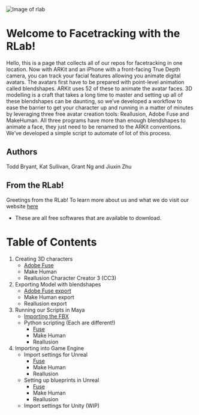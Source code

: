 ![Image of rlab](https://i.ibb.co/3zsstG6/Group-3.png)

# Welcome to Facetracking with the RLab!

Hello, this is a page that collects all of our repos for facetracking in one location. Now with ARKit and an iPhone with a front-facing True Depth camera, you can track your facial features allowing you animate digital avatars. The avatars first have to be prepared with point-level animation called blendshapes.  ARKit uses 52 of these to animate the avatar faces.  3D modelling is a craft that takes a long time to master and setting up all of these blendshapes can be daunting, so we’ve developed a workflow to ease the barrier to get your character up and running in a matter of minutes by leveraging three free avatar creation tools: Reallusion, Adobe Fuse and MakeHuman. All three programs have more than enough blendshapes to animate a face, they just need to be renamed to the ARKit conventions. We’ve developed a simple script to automate of lot of this process.

## Authors

Todd Bryant, Kat Sullivan, Grant Ng and Jiuxin Zhu

## From the RLab!
Greetings from the RLab! To learn more about us and what we do visit our website [here](https://www.rlab.nyc/)
   - These are all free softwares that are available to download.
# Table of Contents
1. Creating 3D characters
   - [Adobe Fuse](https://github.com/RLabNYC/Rlab_FaceTracking_fuse/blob/master/README.md#for-beginners)
   - Make Human
   - Reallusion Character Creator 3 (CC3) 
2. Exporting Model with blendshapes
   - [Adobe Fuse export](https://github.com/RLabNYC/Rlab_FaceTracking_fuse#exporting-the-blendshapes)
   - Make Human export
   - Reallusion export
3. Running our Scripts in Maya
   - [Importing the FBX](https://github.com/RLabNYC/Rlab_FaceTracking_fuse/blob/master/RUNSCRIPT.md#import-the-fbx-from-mixamo)
   - Python scripting (Each are different!)
     - [Fuse](https://github.com/RLabNYC/Rlab_FaceTracking_fuse/blob/master/RUNSCRIPT.md#using-python)
     - Make Human
     - Reallusion
4. Importing into Game Engine
   - Import settings for Unreal
     - [Fuse](https://github.com/RLabNYC/Rlab_FaceTracking_fuse/blob/master/IMPORTING.md#importing-into-unreal)
     - Make Human
     - Reallusion
   - Setting up blueprints in Unreal
     - [Fuse](https://github.com/RLabNYC/Rlab_FaceTracking_fuse/blob/master/IMPORTING.md#blueprints-in-unreal)
     - Make Human
     - Reallusion
   - Import settings for Unity (WIP)
   
